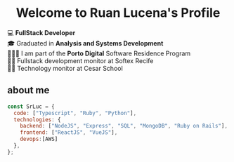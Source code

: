 <p align="center">
  <h1 align="center">Welcome to Ruan Lucena</a>'s Profile</h1>
</p>

💻 **FullStack Developer**
<br>
🎓 Graduated in **Analysis and Systems Development**
<br>
👨🏻‍💻 I am part of the **Porto Digital** Software Residence Program
<br>
🧑‍🏫 Fullstack development monitor at Softex Recife
<br>
🧑‍🏫 Technology monitor at Cesar School
## about me

```javascript
const SrLuc = {
  code: ["Typescript", "Ruby", "Python"],
  technologies: {
    backend: ["NodeJS", "Express", "SQL", "MongoDB", "Ruby on Rails"],
    frontend: ["ReactJS", "VueJS"],
    devops:[AWS]
  },
};
```


